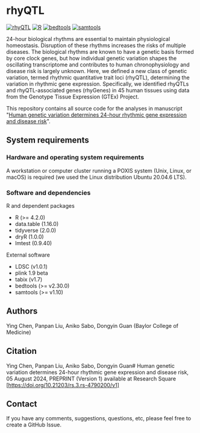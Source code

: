 # rhyQTL


[![rhyQTL](https://img.shields.io/badge/release-v1.0-brightgreen)]([https://example.com/release](https://github.com/YingChen10/rhyQTL/))
[![R](https://img.shields.io/badge/R-4.2.0-brightgreen)]([https://example.com/R](https://cran.r-project.org/))
[![bedtools](https://img.shields.io/badge/bedtools-v2.27.1-brightgreen)](https://bedtools.readthedocs.io/en/latest/)
[![samtools](https://img.shields.io/badge/samtools-v1.10-brightgreen)](https://www.htslib.org/)


24-hour biological rhythms are essential to maintain physiological homeostasis. Disruption of these rhythms increases the risks of multiple diseases. The biological rhythms are known to have a genetic basis formed by core clock genes, but how individual genetic variation shapes the oscillating transcriptome and contributes to human chronophysiology and disease risk is largely unknown. Here, we defined a new class of genetic variation, termed rhythmic quantitative trait loci (rhyQTL), determining the variation in rhythmic gene expression. Specifically, we identified rhyQTLs and rhyQTL-associated genes (rhyGenes) in 45 human tissues using data from the Genotype Tissue Expression (GTEx) Project.

This repository contains all source code for the analyses in manuscript "[Human genetic variation determines 24-hour rhythmic gene expression and disease risk](https://www.researchsquare.com/article/rs-4790200/v1)".

## System requirements

### Hardware and operating system requirements
A workstation or computer cluster running a POXIS system (Unix, Linux, or macOS) is required (we used the Linux distribution Ubuntu 20.04.6 LTS).
### Software and dependencies
R and dependent packages
- R (>= 4.2.0)
- data.table (1.16.0)
- tidyverse (2.0.0)
- dryR (1.0.0)
- lmtest (0.9.40)

External software
- LDSC (v1.0.1)
- plink 1.9 beta
- tabix (v1.7)
- bedtools (>= v2.30.0)
- samtools (>= v1.10)

## Authors
Ying Chen, Panpan Liu, Aniko Sabo, Dongyin Guan (Baylor College of Medicine)

## Citation
Ying Chen, Panpan Liu, Aniko Sabo, Dongyin Guan# Human genetic variation determines 24-hour rhythmic gene expression and disease risk, 05 August 2024, PREPRINT (Version 1) available at Research Square [https://doi.org/10.21203/rs.3.rs-4790200/v1]

## Contact
If you have any comments, suggestions, questions, etc, please feel free to create a GitHub Issue.

